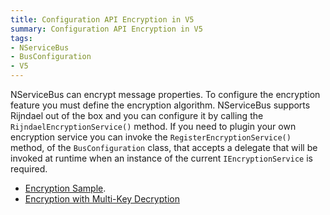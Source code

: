 ```yaml
---
title: Configuration API Encryption in V5
summary: Configuration API Encryption in V5
tags:
- NServiceBus
- BusConfiguration
- V5
---
```


NServiceBus can encrypt message properties. To configure the encryption feature you must define the encryption algorithm. NServiceBus supports Rijndael out of the box and you can configure it by calling the `RijndaelEncryptionService()` method. If you need to plugin your own encryption service you can invoke the `RegisterEncryptionService()` method, of the `BusConfiguration` class, that accepts a delegate that will be invoked at runtime when an instance of the current `IEncryptionService` is required.

* [Encryption Sample](/nservicebus/encryption-sample).
* [Encryption with Multi-Key Decryption](/nservicebus/encryption-with-multi-key-decryption)